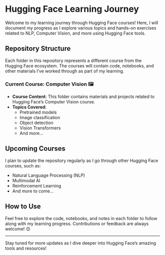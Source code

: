 # Hugging Face Learning Journey 

Welcome to my learning journey through Hugging Face courses! Here, I will document my progress as I explore various topics and hands-on exercises related to NLP, Computer Vision, and more using Hugging Face tools.

## Repository Structure

Each folder in this repository represents a different course from the Hugging Face ecosystem. The courses will contain code, notebooks, and other materials I’ve worked through as part of my learning.

### Current Course: Computer Vision 🖼️
- **Course Content**: This folder contains materials and projects related to Hugging Face’s Computer Vision course.
- **Topics Covered**: 
  - Pretrained models
  - Image classification
  - Object detection
  - Vision Transformers
  - And more...

## Upcoming Courses
I plan to update the repository regularly as I go through other Hugging Face courses, such as:
- Natural Language Processing (NLP)
- Multimodal AI
- Reinforcement Learning
- And more to come...

## How to Use
Feel free to explore the code, notebooks, and notes in each folder to follow along with my learning progress. Contributions or feedback are always welcome! 😊

---

Stay tuned for more updates as I dive deeper into Hugging Face’s amazing tools and resources!

